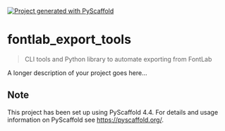 <!-- These are examples of badges you might want to add to your README:
     please update the URLs accordingly

[![Built Status](https://api.cirrus-ci.com/github/<USER>/fontlab_export_tools.svg?branch=main)](https://cirrus-ci.com/github/<USER>/fontlab_export_tools)
[![ReadTheDocs](https://readthedocs.org/projects/fontlab_export_tools/badge/?version=latest)](https://fontlab_export_tools.readthedocs.io/en/stable/)
[![Coveralls](https://img.shields.io/coveralls/github/<USER>/fontlab_export_tools/main.svg)](https://coveralls.io/r/<USER>/fontlab_export_tools)
[![PyPI-Server](https://img.shields.io/pypi/v/fontlab_export_tools.svg)](https://pypi.org/project/fontlab_export_tools/)
[![Conda-Forge](https://img.shields.io/conda/vn/conda-forge/fontlab_export_tools.svg)](https://anaconda.org/conda-forge/fontlab_export_tools)
[![Monthly Downloads](https://pepy.tech/badge/fontlab_export_tools/month)](https://pepy.tech/project/fontlab_export_tools)
[![Twitter](https://img.shields.io/twitter/url/http/shields.io.svg?style=social&label=Twitter)](https://twitter.com/fontlab_export_tools)
-->

[![Project generated with PyScaffold](https://img.shields.io/badge/-PyScaffold-005CA0?logo=pyscaffold)](https://pyscaffold.org/)

# fontlab_export_tools

> CLI tools and Python library to automate exporting from FontLab

A longer description of your project goes here...


<!-- pyscaffold-notes -->

## Note

This project has been set up using PyScaffold 4.4. For details and usage
information on PyScaffold see https://pyscaffold.org/.
